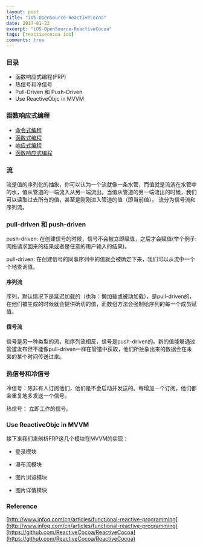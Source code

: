 ```yaml
---
layout: post
title: "iOS-OpenSource-ReactiveCocoa"
date: 2017-01-22
excerpt: "iOS-OpenSource-ReactiveCocoa"
tags: [reactivecocoa ios]
comments: true
---
```


### 目录 ###
* 函数响应式编程(FRP)
* 热信号和冷信号
* Pull-Driven 和 Push-Driven
* Use ReactiveObjc in MVVM

### 函数响应式编程 ###
 * [命令式编程](https://zh.wikipedia.org/wiki/%E6%8C%87%E4%BB%A4%E5%BC%8F%E7%B7%A8%E7%A8%8B)  
 * [函数式编程](https://zh.wikipedia.org/wiki/%E5%87%BD%E6%95%B8%E7%A8%8B%E5%BC%8F%E8%AA%9E%E8%A8%80)
 * [响应式编程](https://zh.wikipedia.org/wiki/%E5%93%8D%E5%BA%94%E5%BC%8F%E7%BC%96%E7%A8%8B)
 * [函数响应式编程](https://en.wikipedia.org/wiki/Functional_reactive_programming)

### 流 ###
流是值的序列化的抽象，你可以认为一个流就像一条水管，而值就是流淌在水管中的水，值从管道的一端流入从另一端流出。当值从管道的另一端流出的时候，我们可以读取过去所有的值，甚至是刚刚进入管道的值（即当前值）。 
流分为信号流和序列流。


### pull-driven 和 push-driven ###
push-driven: 在创建信号的时候，信号不会被立即赋值，之后才会赋值(举个例子:网络请求回来的结果或者是任意的用户输入的结果)。

pull-driven: 在创建信号的同事序列中的值就会被确定下来，我们可以从流中一个个地查询值。


#### 序列流 ####
序列，默认情况下是延迟加载的（也称：懒加载或被动加载），是pull-driven的，在他们被生成的时候就会提供确切的值，而数组方法会强制给序列的每一个成员赋值。

#### 信号流  ####

信号是另一种类型的流，和序列流相反，信号是push-driven的。新的值能够通过管道发布但不能像pull-driven一样在管道中获取，他们所抽象出来的数据会在未来的某个时间传送过来。

### 热信号和冷信号 ###

冷信号：除非有人订阅他们，他们是不会启动并发送的。每增加一个订阅，他们都会重复地多发送一个信号。

热信号： 立即工作的信号。


### Use ReactiveObjc in MVVM ###
接下来我们来剖析FRP这几个模块在MVVM的实现：

* 登录模块

* 瀑布流模块

* 图片浏览模块

* 图片详情模块

### Reference ###

[http://www.infoq.com/cn/articles/functional-reactive-programming](http://www.infoq.com/cn/articles/functional-reactive-programming)
[https://github.com/ReactiveCocoa/ReactiveCocoa](https://github.com/ReactiveCocoa/ReactiveCocoa)


 
 
 
